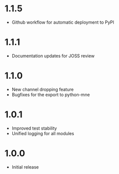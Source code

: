 # 1.1.5

* Github workflow for automatic deployment to PyPI

# 1.1.1

* Documentation updates for JOSS review

# 1.1.0

* New channel dropping feature
* Bugfixes for the export to python-mne

# 1.0.1

* Improved test stability
* Unified logging for all modules

# 1.0.0

* Initial release